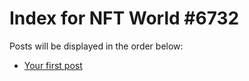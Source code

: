 # Index for NFT World #6732
Posts will be displayed in the order below:

- [Your first post](./001-first.md)

